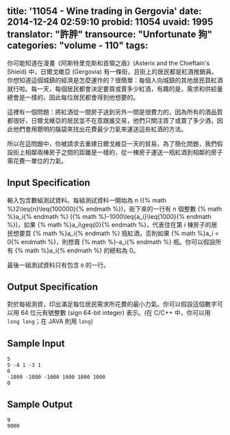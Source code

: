 title: '11054 - Wine trading in Gergovia'
date: 2014-12-24 02:59:10
probid: 11054
uvaid: 1995
translator: "許胖"
transource: "Unfortunate 狗"
categories: "volume - 110"
tags:
---

你可能知道在漫畫《阿斯特里克斯和首領之盾》(Asterix and the Chieftain's Shield) 中，日爾戈維亞 (Gergovia) 有一條街，且街上的居民都是紅酒推銷員。你想知道這個城鎮的經濟是怎麼運作的？很簡單：每個人向城鎮的其他居民買紅酒就行啦。每一天，每個居民都會決定要買或賣多少紅酒，有趣的是，需求和供給量總會是一樣的，因此每位居民都會得到他想要的。

這裡有一個問題：將紅酒從一間房子送到另外一間是很費力的，因為所有的酒品質都很好，日爾戈維亞的居民並不在意跟誰交易，他們只關注買了或賣了多少酒，因此他們會用聰明的腦袋來找出花費最少力氣來運送這些紅酒的方法。

所以在這問題中，你被請求去重建日爾戈維亞一天的貿易，為了簡化問題，我們假設街上相鄰兩棟房子之間的距離是一樣的，從一棟房子運送一瓶紅酒到相鄰的房子需花費一單位的力氣。

<!-- more -->

## Input Specification ##

輸入包含數組測試資料。每組測試資料一開始為 n ({% math %}2\leq{n}\leq{100000}{% endmath %})，街下來的一行有 n 個整數 {% math %}a_i{% endmath %} ({% math %}-1000\leq{a_i}\leq{1000}{% endmath %})，如果 {% math %}a_i\geq{0}{% endmath %}，代表住在第 *i* 棟房子的居民想要買 {% math %}a_i{% endmath %} 瓶紅酒，否則如果 {% math %}a_i < 0{% endmath %}，則想賣 {% math %}-a_i{% endmath %} 瓶。你可以假設所有 {% math %}a_i{% endmath %} 的總和為 0。

最後一組測試資料只有包含 `0` 的一行。

## Output Specification ##

對於每組測資，印出滿足每位居民需求所花費的最小力氣。你可以假設這個數字可以用 64 位元有號整數 (sign 64-bit integer) 表示。(在 C/C++ 中，你可以用 `long long`；在 JAVA 則用 `long`)

## Sample Input ##

	5
	5 -4 1 -3 1
	6
	-1000 -1000 -1000 1000 1000 1000
	0

## Sample Output ##

	9
	9000